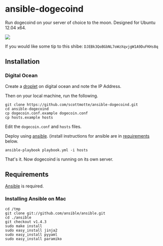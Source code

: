 # ansible-dogecoind

Run dogecoind on your server of choice to the moon. Designed for Ubuntu 12.04 x64.

![](https://raw.github.com/scottmotte/ansible-dogecoind/master/ansible-dogecoind.png)

If you would like some tip to this shibe: `DJEBk3QoBGbNL7oWzXqvjgW1A9DuFKHs8q`

## Installation

### Digital Ocean

Create a [droplet](https://www.digitalocean.com/?refcode=ebcbc179c33f) on digital ocean and note the IP Address. 

Then on your local machine, run the following.

```
git clone https://github.com/scottmotte/ansible-dogecoind.git
cd ansible-dogecoind
cp dogecoin.conf.example dogecoin.conf 
cp hosts.example hosts
```

Edit the `dogecoin.conf` and `hosts` files.

Deploy using [ansible](http://www.ansibleworks.com). (install instructions for ansible are in [requirements](#requirements) below.

```
ansible-playbook playbook.yml -i hosts
```

That's it. Now dogecoind is running on its own server.

## Requirements

[Ansible](http://www.ansibleworks.com/) is required. 

### Installing Ansible on Mac

```
cd /tmp
git clone git://github.com/ansible/ansible.git
cd ./ansible
git checkout v1.4.3
sudo make install
sudo easy_install jinja2 
sudo easy_install pyyaml
sudo easy_install paramiko
```

